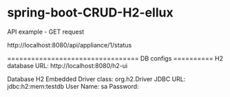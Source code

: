 # spring-boot-CRUD-H2-ellux

API example - GET request

http://localhost:8080/api/appliance/1/status

================================= DB configs ==========
H2 database URL: http://localhost:8080/h2-ui

Database H2 Embedded
Driver class: org.h2.Driver
JDBC URL: jdbc:h2:mem:testdb
User Name: sa
Password:

